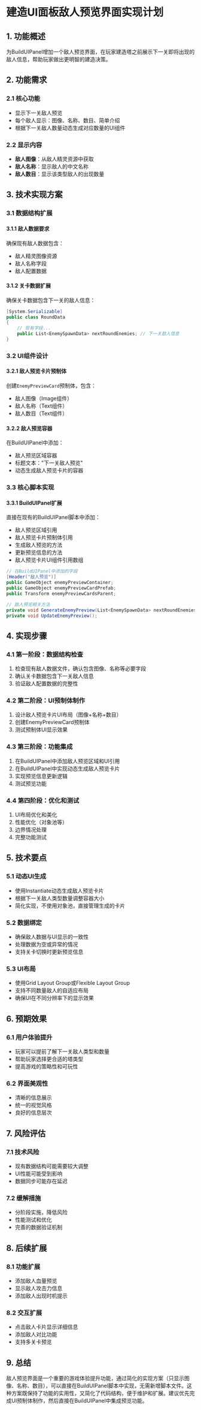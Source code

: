 # 建造UI面板敌人预览界面实现计划

## 1. 功能概述

为BuildUIPanel增加一个敌人预览界面，在玩家建造塔之前展示下一关即将出现的敌人信息，帮助玩家做出更明智的建造决策。

## 2. 功能需求

### 2.1 核心功能
- 显示下一关敌人预览
- 每个敌人显示：图像、名称、数目、简单介绍
- 根据下一关敌人数量动态生成对应数量的UI组件

### 2.2 显示内容
- **敌人图像**：从敌人精灵资源中获取
- **敌人名称**：显示敌人的中文名称
- **敌人数目**：显示该类型敌人的出现数量

## 3. 技术实现方案

### 3.1 数据结构扩展

#### 3.1.1 敌人数据要求
确保现有敌人数据包含：
- 敌人精灵图像资源
- 敌人名称字段
- 敌人配置数据

#### 3.1.2 关卡数据扩展
确保关卡数据包含下一关的敌人信息：
```csharp
[System.Serializable]
public class RoundData
{
    // 现有字段...
    public List<EnemySpawnData> nextRoundEnemies; // 下一关敌人信息
}
```

### 3.2 UI组件设计

#### 3.2.1 敌人预览卡片预制体
创建`EnemyPreviewCard`预制体，包含：
- 敌人图像（Image组件）
- 敌人名称（Text组件）
- 敌人数目（Text组件）

#### 3.2.2 敌人预览容器
在BuildUIPanel中添加：
- 敌人预览区域容器
- 标题文本："下一关敌人预览"
- 动态生成敌人预览卡片的容器

### 3.3 核心脚本实现

#### 3.3.1 BuildUIPanel扩展
直接在现有的BuildUIPanel脚本中添加：
- 敌人预览区域引用
- 敌人预览卡片预制体引用
- 生成敌人预览的方法
- 更新预览信息的方法
- 敌人预览卡片UI组件引用数组

```csharp
// 在BuildUIPanel中添加的字段
[Header("敌人预览")]
public GameObject enemyPreviewContainer;
public GameObject enemyPreviewCardPrefab;
public Transform enemyPreviewCardsParent;

// 敌人预览相关方法
private void GenerateEnemyPreview(List<EnemySpawnData> nextRoundEnemies);
private void UpdateEnemyPreview();
```

## 4. 实现步骤

### 4.1 第一阶段：数据结构检查
1. 检查现有敌人数据文件，确认包含图像、名称等必要字段
2. 确认关卡数据包含下一关敌人信息
3. 验证敌人配置数据的完整性

### 4.2 第二阶段：UI预制体制作
1. 设计敌人预览卡片UI布局（图像+名称+数目）
2. 创建EnemyPreviewCard预制体
3. 测试预制体UI显示效果

### 4.3 第三阶段：功能集成
1. 在BuildUIPanel中添加敌人预览区域和UI引用
2. 在BuildUIPanel中实现动态生成敌人预览卡片
3. 实现预览信息更新逻辑
4. 测试预览功能

### 4.4 第四阶段：优化和测试
1. UI布局优化和美化
2. 性能优化（对象池等）
3. 边界情况处理
4. 完整功能测试

## 5. 技术要点

### 5.1 动态UI生成
- 使用Instantiate动态生成敌人预览卡片
- 根据下一关敌人类型数量调整容器大小
- 简化实现，不使用对象池，直接管理生成的卡片

### 5.2 数据绑定
- 确保敌人数据与UI显示的一致性
- 处理数据为空或异常的情况
- 支持关卡切换时更新预览信息

### 5.3 UI布局
- 使用Grid Layout Group或Flexible Layout Group
- 支持不同数量敌人的自适应布局
- 确保UI在不同分辨率下的显示效果

## 6. 预期效果

### 6.1 用户体验提升
- 玩家可以提前了解下一关敌人类型和数量
- 帮助玩家选择更合适的塔类型
- 提高游戏的策略性和可玩性

### 6.2 界面美观性
- 清晰的信息展示
- 统一的视觉风格
- 良好的信息层次

## 7. 风险评估

### 7.1 技术风险
- 现有数据结构可能需要较大调整
- UI性能可能受到影响
- 数据同步可能存在延迟

### 7.2 缓解措施
- 分阶段实施，降低风险
- 性能测试和优化
- 完善的数据验证机制

## 8. 后续扩展

### 8.1 功能扩展
- 添加敌人血量预览
- 显示敌人攻击力信息
- 添加敌人出现时机提示

### 8.2 交互扩展
- 点击敌人卡片显示详细信息
- 添加敌人对比功能
- 支持多关卡预览

## 9. 总结

敌人预览界面是一个重要的游戏体验提升功能，通过简化的实现方案（只显示图像、名称、数目），可以直接在BuildUIPanel脚本中实现，无需新增脚本文件。这种方案既保持了功能的实用性，又简化了代码结构，便于维护和扩展。建议优先完成UI预制体制作，然后直接在BuildUIPanel中集成预览功能。
